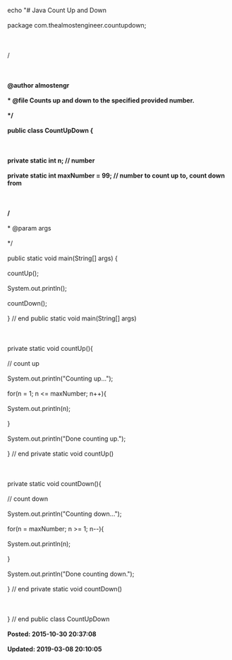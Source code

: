 echo "# Java Count Up and Down<br /><br />package com.thealmostengineer.countupdown;<br /><br /><br /><br />/**<br /><br />*<br /><br />* @author almostengr<br /><br />* @file Counts up and down to the specified provided number.<br /><br />*/<br /><br />public class CountUpDown {<br /><br /><br /><br />private static int n; // number<br /><br />private static int maxNumber = 99; // number to count up to, count down from<br /><br /><br /><br />/**<br /><br /> * @param args<br /><br /> */<br /><br />public static void main(String[] args) {<br /><br /> countUp();<br /><br /> System.out.println();<br /><br /> countDown(); <br /><br />} // end public static void main(String[] args)<br /><br /><br /><br />private static void countUp(){<br /><br /> // count up<br /><br /> System.out.println("Counting up...");<br /><br /> for(n = 1; n &lt;= maxNumber; n++){<br /><br />  System.out.println(n);<br /><br /> }<br /><br /> System.out.println("Done counting up.");<br /><br />} // end private static void countUp()<br /><br /><br /><br />private static void countDown(){<br /><br /> // count down<br /><br /> System.out.println("Counting down...");<br /><br /> for(n = maxNumber; n &gt;= 1; n--){<br /><br />  System.out.println(n);<br /><br /> }<br /><br /> System.out.println("Done counting down.");<br /><br />} // end private static void countDown()<br /><br /><br /><br />} // end public class CountUpDown<br /><br />**Posted: 2015-10-30 20:37:08**<br /><br />**Updated: 2019-03-08 20:10:05**<br /><br />
